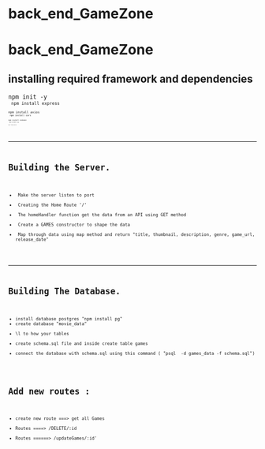 # back_end_GameZone

# back_end_GameZone

## installing required framework and dependencies ##

<code>npm init -y<code><br>
<code>npm install express<code><br>
<code>npm install axios<code><br>
<code>npm install cors<code><br>
<code>npm install nodemon<code><br>
<code>npm install pg<code><br>
<code>npm i body-parser<code><br>


-------------------------------------

#  Building the Server.
<ul>
<li> Make the server listen to port</li>
<li> Creating the Home Route '/'</li>
<li> The homeHandler function get the data from an API using GET method</li>
<li> Create a GAMES constructor to shape the data </li>
<li> Map through data using map method and return "title, thumbnail, description, genre, game_url, release_date"</li>
</ul>

-------------------------------------------

#  Building The Database.
<ul>
<li>install database postgres "npm install pg"</</li>
<li>create database "movie_data"</li>
<li>\l to how your tables</li>
<li>create schema.sql file and inside create table games</li>
<li>connect the database with schema.sql using this command ( "psql  -d games_data -f schema.sql")</li>
</ul>

# Add new routes :

* create new route ===> get all Games 
* Routes ====> /DELETE/:id
* Routes ======> /updateGames/:id'


